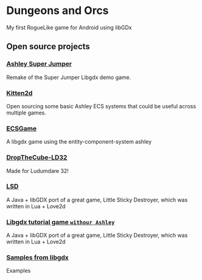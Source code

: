 # Dungeons and Orcs
My first RogueLike game for Android using libGDx
## Open source projects

### [Ashley Super Jumper](https://github.com/dsaltares/ashley-superjumper)
Remake of the Super Jumper Libgdx demo game.

### [Kitten2d](https://github.com/RoaringCatGames/kitten2d-ashley-extensions)
Open sourcing some basic Ashley ECS systems that could be useful across multiple games.

### [ECSGame](https://github.com/isZumpo/ECSGame)
A libgdx game using the entity-component-system ashley

### [DropTheCube-LD32](https://github.com/Portals/DropTheCube-LD32)
Made for Ludumdare 32!

### [LSD](https://github.com/basimkhajwal/LSD)
A Java + libGDX port of a great game, Little Sticky Destroyer, which was written in Lua + Love2d

### [Libgdx tutorial game `withour Ashley`](https://github.com/vladimirslav/dodginghero)
A Java + libGDX port of a great game, Little Sticky Destroyer, which was written in Lua + Love2d

### [Samples from libgdx](https://github.com/libgdx/libgdx/tree/master/tests/gdx-tests/src/com/badlogic/gdx/tests)
Examples
